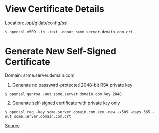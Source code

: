# View Certificate Details
Location: /opt/gitlab/config/ssl
```shell
$ openssl x509 -in -text -noout some.server.domain.com.crt
```
# Generate New Self-Signed Certificate
Domain: some.server.domain.com

1. Generate no password-protected 2048-bit RSA private key
```
$ openssl genrsa -out some.server.domain.com.key 2048
```
2. Generate self-signed certificate with private key only
```
$ openssl req -key some.server.domain.com.key -new -x509 -days 365 -out some.server.domain.com.crt
```
[Source](https://www.baeldung.com/openssl-self-signed-cert)
